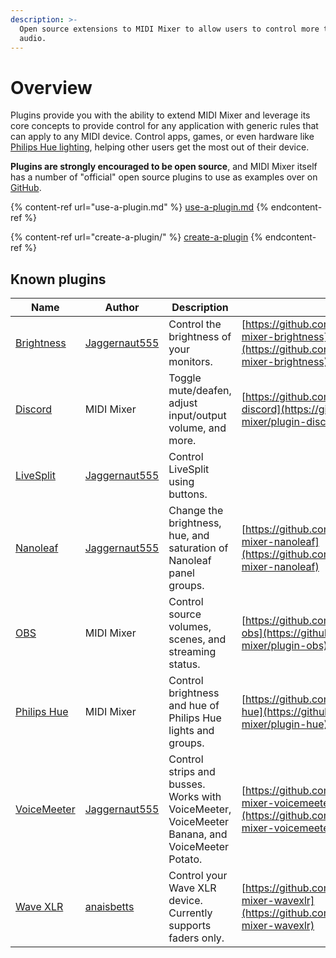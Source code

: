 ```yaml
---
description: >-
  Open source extensions to MIDI Mixer to allow users to control more than just
  audio.
---
```


# Overview

Plugins provide you with the ability to extend MIDI Mixer and leverage its core concepts to provide control for any application with generic rules that can apply to any MIDI device. Control apps, games, or even hardware like [Philips Hue lighting](https://github.com/midi-mixer/plugin-hue), helping other users get the most out of their device.

**Plugins are strongly encouraged to be open source**, and MIDI Mixer itself has a number of "official" open source plugins to use as examples over on [GitHub](http://github.com/midi-mixer).

{% content-ref url="use-a-plugin.md" %}
[use-a-plugin.md](use-a-plugin.md)
{% endcontent-ref %}

{% content-ref url="create-a-plugin/" %}
[create-a-plugin](create-a-plugin/)
{% endcontent-ref %}

## Known plugins

| Name                                                                   | Author                                            | Description                                                                                    | Link                                                                                                               |
| ---------------------------------------------------------------------- | ------------------------------------------------- | ---------------------------------------------------------------------------------------------- | ------------------------------------------------------------------------------------------------------------------ |
| [Brightness](https://github.com/Jaggernaut555/midi-mixer-brightness)   | [Jaggernaut555](https://github.com/Jaggernaut555) | Control the brightness of your monitors.                                                       | [https://github.com/Jaggernaut555/midi-mixer-brightness](https://github.com/Jaggernaut555/midi-mixer-brightness)   |
| [Discord](https://github.com/midi-mixer/plugin-discord)                | MIDI Mixer                                        | Toggle mute/deafen, adjust input/output volume, and more.                                      | [https://github.com/midi-mixer/plugin-discord](https://github.com/midi-mixer/plugin-discord)                       |
| [LiveSplit](https://github.com/Jaggernaut555/midi-mixer-LiveSplit)     | [Jaggernaut555](https://github.com/Jaggernaut555) | Control LiveSplit using buttons.                                                               |                                                                                                                    |
| [Nanoleaf](https://github.com/Jaggernaut555/midi-mixer-nanoleaf)       | [Jaggernaut555](https://github.com/Jaggernaut555) | Change the brightness, hue, and saturation of Nanoleaf panel groups.                           | [https://github.com/Jaggernaut555/midi-mixer-nanoleaf](https://github.com/Jaggernaut555/midi-mixer-nanoleaf)       |
| [OBS](https://github.com/midi-mixer/plugin-obs)                        | MIDI Mixer                                        | Control source volumes, scenes, and streaming status.                                          | [https://github.com/midi-mixer/plugin-obs](https://github.com/midi-mixer/plugin-obs)                               |
| [Philips Hue](https://github.com/midi-mixer/plugin-hue)                | MIDI Mixer                                        | Control brightness and hue of Philips Hue lights and groups.                                   | [https://github.com/midi-mixer/plugin-hue](https://github.com/midi-mixer/plugin-hue)                               |
| [VoiceMeeter](https://github.com/Jaggernaut555/midi-mixer-voicemeeter) | [Jaggernaut555](https://github.com/Jaggernaut555) | Control strips and busses. Works with VoiceMeeter, VoiceMeeter Banana, and VoiceMeeter Potato. | [https://github.com/Jaggernaut555/midi-mixer-voicemeeter](https://github.com/Jaggernaut555/midi-mixer-voicemeeter) |
| [Wave XLR](https://github.com/anaisbetts/midi-mixer-wavexlr)           | [anaisbetts](https://github.com/anaisbetts)       | Control your Wave XLR device. Currently supports faders only.                                  | [https://github.com/anaisbetts/midi-mixer-wavexlr](https://github.com/anaisbetts/midi-mixer-wavexlr)               |

